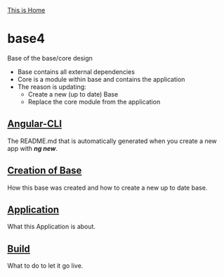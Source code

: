 [This is Home]()
# base4
Base of the base/core design
* Base contains all external dependencies
* Core is a module within base and contains the application 
* The reason is updating:
    * Create a new (up to date) Base
    * Replace the core module from the application

## [Angular-CLI](./doc/angular.md)
The README.md that is automatically generated when you create a new app with ***ng new***.
## [Creation of Base](./doc/base.md)
How this base was created and how to create a new up to date base.
##  [Application](./src/app/core/doc/core.md)
What this Application is about.
## [Build](./doc/build.md)
What to do to let it go live.
